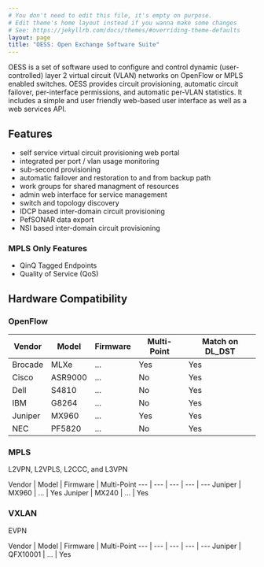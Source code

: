 ```yaml
---
# You don't need to edit this file, it's empty on purpose.
# Edit theme's home layout instead if you wanna make some changes
# See: https://jekyllrb.com/docs/themes/#overriding-theme-defaults
layout: page
title: "OESS: Open Exchange Software Suite"
---
```


OESS is a set of software used to configure and control dynamic
(user-controlled) layer 2 virtual circuit (VLAN) networks on OpenFlow
or MPLS enabled switches. OESS provides circuit provisioning,
automatic circuit failover, per-interface permissions, and automatic
per-VLAN statistics. It includes a simple and user friendly web-based
user interface as well as a web services API.

## Features

- self service virtual circuit provisioning web portal
- integrated per port / vlan usage monitoring
- sub-second provisioning
- automatic failover and restoration to and from backup path
- work groups for shared managment of resources
- admin web interface for service management
- switch and topology discovery
- IDCP based inter-domain circuit provisioning
- PefSONAR data export
- NSI based inter-domain circuit provisioning


### MPLS Only Features

- QinQ Tagged Endpoints
- Quality of Service (QoS)

## Hardware Compatibility

### OpenFlow

Vendor | Model | Firmware | Multi-Point | Match on DL_DST
--- | --- | --- | --- | ---
Brocade | MLXe | ... | Yes | Yes
Cisco | ASR9000 | ... | No | Yes
Dell | S4810 | ... | No | Yes
IBM | G8264 | ... | No | Yes
Juniper | MX960 | ... | Yes | Yes
NEC | PF5820 | ... | No | Yes

### MPLS
L2VPN, L2VPLS, L2CCC, and L3VPN

Vendor | Model | Firmware | Multi-Point
--- | --- | --- | --- | ---
Juniper | MX960 | ... | Yes
Juniper | MX240 | ... | Yes

### VXLAN
EVPN

Vendor | Model | Firmware | Multi-Point
--- | --- | --- | --- | ---
Juniper | QFX10001 | ... | Yes
